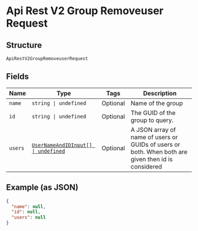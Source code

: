 
# Api Rest V2 Group Removeuser Request

## Structure

`ApiRestV2GroupRemoveuserRequest`

## Fields

| Name | Type | Tags | Description |
|  --- | --- | --- | --- |
| `name` | `string \| undefined` | Optional | Name of the group |
| `id` | `string \| undefined` | Optional | The GUID of the group to query. |
| `users` | [`UserNameAndIDInput[] \| undefined`](/doc/models/user-name-and-id-input.md) | Optional | A JSON array of name of users or GUIDs of users or both. When both are given then id is considered |

## Example (as JSON)

```json
{
  "name": null,
  "id": null,
  "users": null
}
```

